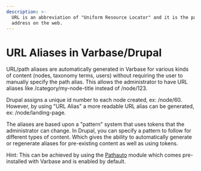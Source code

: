 ```yaml
---
description: >-
  URL is an abbreviation of "Uniform Resource Locator" and it is the page's
  address on the web.
---
```


# URL Aliases in Varbase/Drupal

URL/path aliases are automatically generated in Varbase for various kinds of content (nodes, taxonomy terms, users) without requiring the user to manually specify the path alias. This allows the administrator to have URL aliases like /category/my-node-title instead of /node/123.

Drupal assigns a unique id number to each node created, ex: /node/60. However, by using "URL Alias" a more readable URL alias can be generated, ex: /node/landing-page.

The aliases are based upon a "pattern" system that uses tokens that the administrator can change. In Drupal, you can specify a pattern to follow for different types of content. Which gives the ability to automatically generate or regenerate aliases for pre-existing content as well as using tokens.

Hint: This can be achieved by using the [Pathauto](https://www.drupal.org/project/pathauto) module which comes pre-installed with Varbase and is enabled by default.
